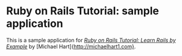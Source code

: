 # Ruby on Rails Tutorial: sample application

This is a sample application for
[*Ruby on Rails Tutorial: Learn Rails by Example*](http://railstutorial.org/)
by [Michael Hart]{http://michaelhart1.com}.
